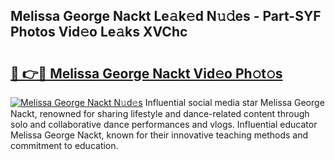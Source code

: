 ## Melissa George Nackt Le𝚊k𝚎d N𝚞𝚍es - Part-SYF Photos Vid𝚎o Le𝚊ks XVChc

# <h2><a href="http://fb0jr7p.evod.top/?m=Melissa+George+Nackt">🔗 👉🔴 Melissa George Nackt Vid𝚎o Ph𝚘t𝚘s</a></h2>

[![Melissa George Nackt N𝚞d𝚎s](https://i.imgur.com/8V9OHl7.gif)](http://fb0jr7p.evod.top/?m=Melissa+George+Nackt)
Influential social media star Melissa George Nackt, renowned for sharing lifestyle and dance-related content through solo and collaborative dance performances and vlogs. Influential educator Melissa George Nackt, known for their innovative teaching methods and commitment to education. 
